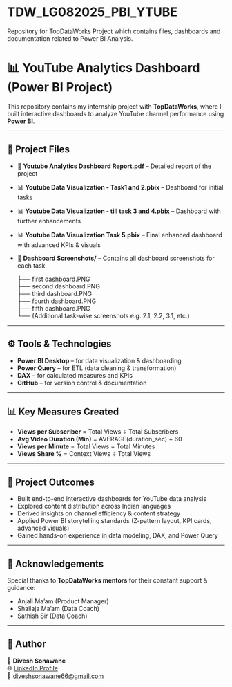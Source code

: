 # TDW_LG082025_PBI_YTUBE
Repository for TopDataWorks Project which contains files, dashboards and documentation related to Power BI Analysis.

# 📊 YouTube Analytics Dashboard (Power BI Project)

This repository contains my internship project with **TopDataWorks**, where I built interactive dashboards to analyze YouTube channel performance using **Power BI**.

---

## 📂 Project Files

- 📄 **Youtube Analytics Dashboard Report.pdf** – Detailed report of the project  
- 📊 **Youtube Data Visualization - Task1 and 2.pbix** – Dashboard for initial tasks  
- 📊 **Youtube Data Visualization - till task 3 and 4.pbix** – Dashboard with further enhancements  
- 📊 **Youtube Data Visualization Task 5.pbix** – Final enhanced dashboard with advanced KPIs & visuals  
- 📸 **Dashboard Screenshots/** – Contains all dashboard screenshots for each task  

    ├── first dashboard.PNG  
    ├── second dashboard.PNG  
    ├── third dashboard.PNG  
    ├── fourth dashboard.PNG  
    ├── fifth dashboard.PNG  
    └── (Additional task-wise screenshots e.g. 2.1, 2.2, 3.1, etc.)  

---

## ⚙️ Tools & Technologies

- **Power BI Desktop** – for data visualization & dashboarding  
- **Power Query** – for ETL (data cleaning & transformation)  
- **DAX** – for calculated measures and KPIs  
- **GitHub** – for version control & documentation  

---

## 📊 Key Measures Created

- **Views per Subscriber** = Total Views ÷ Total Subscribers  
- **Avg Video Duration (Min)** = AVERAGE(duration_sec) ÷ 60  
- **Views per Minute** = Total Views ÷ Total Minutes  
- **Views Share %** = Context Views ÷ Total Views  

---

## 🎯 Project Outcomes

- Built end-to-end interactive dashboards for YouTube data analysis  
- Explored content distribution across Indian languages  
- Derived insights on channel efficiency & content strategy  
- Applied Power BI storytelling standards (Z-pattern layout, KPI cards, advanced visuals)  
- Gained hands-on experience in data modeling, DAX, and Power Query  

---

## 🙏 Acknowledgements

Special thanks to **TopDataWorks mentors** for their constant support & guidance:  

- Anjali Ma’am (Product Manager)  
- Shailaja Ma’am (Data Coach)  
- Sathish Sir (Data Coach)  

---

## 🚀 Author

👤 **Divesh Sonawane**  
🌐 [LinkedIn Profile](https://www.linkedin.com/in/divesh-sonawane-6ba631297)  
📧 diveshsonawane66@gmail.com  

